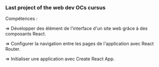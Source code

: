 ### Last project of the web dev OCs cursus

Compétences :


=> Développer des élément de l'interface d'un site web grâce à des composants React.


=> Configurer la navigation entre les pages de l'application avec React Router.


=> Initialiser une application avec Create React App.
